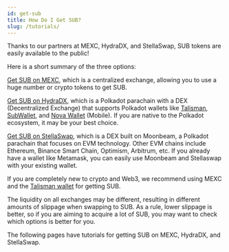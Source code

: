 ```yaml
---
id: get-sub
title: How Do I Get SUB?
slug: /tutorials/
---
```


Thanks to our partners at MEXC, HydraDX, and StellaSwap, SUB tokens are easily available to the public!

Here is a short summary of the three options:

[Get SUB on MEXC](/docs/tutorials/GetSUB/mexc), which is a centralized exchange, allowing you to use a huge number or crypto tokens to get SUB.

[Get SUB on HydraDX](/docs/tutorials/GetSUB/hydradx), which is a Polkadot parachain with a DEX (Decentralized Exchange) 
that supports Polkadot wallets like [Talisman](https://www.talisman.xyz/), [SubWallet](https://www.subwallet.app/), 
and [Nova Wallet](https://novawallet.io/) (Mobile). If you are native to the Polkadot ecosystem, it may be your best choice.

[Get SUB on StellaSwap](/docs/tutorials/GetSUB/stellaswap), which is a DEX built on Moonbeam, 
a Polkadot parachain that focuses on EVM technology. Other EVM chains include Ethereum, Binance Smart Chain, Optimism, Arbitrum, etc. 
If you already have a wallet like Metamask, you can easily use Moonbeam and Stellaswap with your existing wallet.

If you are completely new to crypto and Web3, we recommend using MEXC and the [Talisman wallet](https://www.talisman.xyz/) for getting SUB.

The liquidity on all exchanges may be different, resulting in different amounts of slippage when swapping to SUB. As a rule, lower slippage is better, 
so if you are aiming to acquire a lot of SUB, you may want to check which options is better for you.

The following pages have tutorials for getting SUB on MEXC, HydraDX, and StellaSwap.
